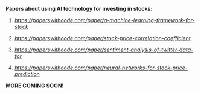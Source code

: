 **Papers about using AI technology for investing in stocks:**

1) _https://paperswithcode.com/paper/a-machine-learning-framework-for-stock_

2) _https://paperswithcode.com/paper/stock-price-correlation-coefficient_

3) _https://paperswithcode.com/paper/sentiment-analysis-of-twitter-data-for_

4) _https://paperswithcode.com/paper/neural-networks-for-stock-price-prediction_

**MORE COMING SOON!**



